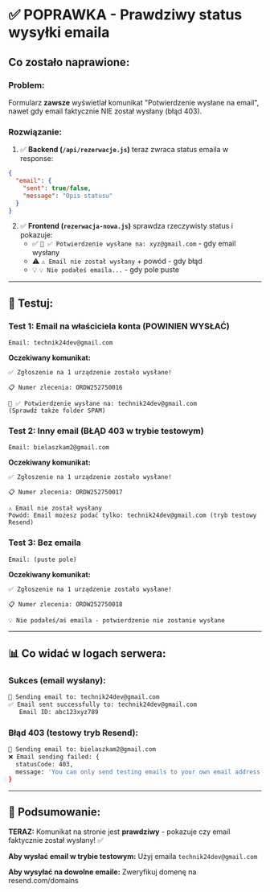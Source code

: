 # ✅ POPRAWKA - Prawdziwy status wysyłki emaila

## Co zostało naprawione:

### Problem:
Formularz **zawsze** wyświetlał komunikat "Potwierdzenie wysłane na email", nawet gdy email faktycznie NIE został wysłany (błąd 403).

### Rozwiązanie:
1. ✅ **Backend (`/api/rezerwacje.js`)** teraz zwraca status emaila w response:
```json
{
  "email": {
    "sent": true/false,
    "message": "Opis statusu"
  }
}
```

2. ✅ **Frontend (`rezerwacja-nowa.js`)** sprawdza rzeczywisty status i pokazuje:
   - ✅ `📧 ✅ Potwierdzenie wysłane na: xyz@gmail.com` - gdy email wysłany
   - ⚠️ `⚠️ Email nie został wysłany` + powód - gdy błąd
   - 💡 `💡 Nie podałeś emaila...` - gdy pole puste

---

## 🧪 Testuj:

### Test 1: Email na właściciela konta (POWINIEN WYSŁAĆ)
```
Email: technik24dev@gmail.com
```
**Oczekiwany komunikat:**
```
✅ Zgłoszenie na 1 urządzenie zostało wysłane!

📋 Numer zlecenia: ORDW252750016

📧 ✅ Potwierdzenie wysłane na: technik24dev@gmail.com
(Sprawdź także folder SPAM)
```

### Test 2: Inny email (BŁĄD 403 w trybie testowym)
```
Email: bielaszkam2@gmail.com
```
**Oczekiwany komunikat:**
```
✅ Zgłoszenie na 1 urządzenie zostało wysłane!

📋 Numer zlecenia: ORDW252750017

⚠️ Email nie został wysłany
Powód: Email możesz podać tylko: technik24dev@gmail.com (tryb testowy Resend)
```

### Test 3: Bez emaila
```
Email: (puste pole)
```
**Oczekiwany komunikat:**
```
✅ Zgłoszenie na 1 urządzenie zostało wysłane!

📋 Numer zlecenia: ORDW252750018

💡 Nie podałeś/aś emaila - potwierdzenie nie zostanie wysłane
```

---

## 📊 Co widać w logach serwera:

### Sukces (email wysłany):
```bash
📧 Sending email to: technik24dev@gmail.com
✅ Email sent successfully to: technik24dev@gmail.com
   Email ID: abc123xyz789
```

### Błąd 403 (testowy tryb Resend):
```bash
📧 Sending email to: bielaszkam2@gmail.com
❌ Email sending failed: {
  statusCode: 403,
  message: 'You can only send testing emails to your own email address (technik24dev@gmail.com)'
}
```

---

## 🎯 Podsumowanie:

**TERAZ:** Komunikat na stronie jest **prawdziwy** - pokazuje czy email faktycznie został wysłany! ✅

**Aby wysłać email w trybie testowym:** Użyj emaila `technik24dev@gmail.com`

**Aby wysyłać na dowolne emaile:** Zweryfikuj domenę na resend.com/domains
